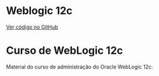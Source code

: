# Weblogic 12c

[Ver código no GitHub](https://github.com/Estudosecursos/curso-weblogic-12c)

<!-- ~/Projetos/curso-weblogic-12c/README.md -->
# Curso de WebLogic 12c

Material do curso de administração do Oracle WebLogic 12c.

